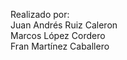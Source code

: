 Realizado por:<br>
Juan Andrés Ruiz Caleron<br>
              Marcos López Cordero <br>
              Fran Martínez Caballero
